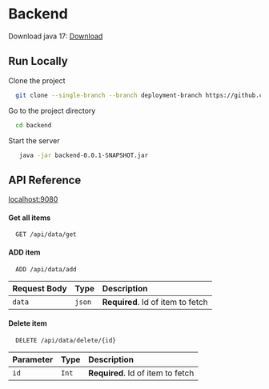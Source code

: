# Backend

Download java 17: [Download](https://builds.openlogic.com/downloadJDK/openlogic-openjdk/17.0.13+11/openlogic-openjdk-17.0.13+11-windows-x64.zip)


## Run Locally

Clone the project

```bash
  git clone --single-branch --branch deployment-branch https://github.com/ecegroup2/backend.git
```

Go to the project directory

```bash
  cd backend
```

Start the server

```bash
   java -jar backend-0.0.1-SNAPSHOT.jar
```


## API Reference
[localhost:9080](localhost:9080/swagger-ui/index.html)
#### Get all items

```http
  GET /api/data/get
```

#### ADD item

```http
  ADD /api/data/add
```

| Request Body | Type     | Description                       |
| :-------- | :------- | :-------------------------------- |
| `data`      | `json` | **Required**. Id of item to fetch |


#### Delete item

```http
  DELETE /api/data/delete/{id}
```

|Parameter | Type     | Description                       |
| :-------- | :------- | :-------------------------------- |
| `id`      | `Int` | **Required**. Id of item to fetch |
